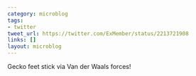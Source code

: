 ```yaml
---
category: microblog
tags:
- twitter
tweet_url: https://twitter.com/ExMember/status/2213721908
links: []
layout: microblog
---
```

Gecko feet stick via Van der Waals forces!
